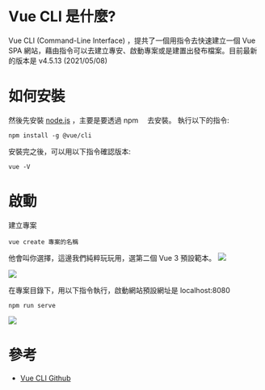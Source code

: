 # Vue CLI 是什麼?

Vue CLI (Command-Line Interface) ，提共了一個用指令去快速建立一個 Vue SPA 網站，藉由指令可以去建立專安、啟動專案或是建置出發布檔案。目前最新的版本是 v4.5.13 (2021/05/08)

# 如何安裝

然後先安裝 [node.js](https://nodejs.org/en/) ，主要是要透過 npm 　去安裝。
執行以下的指令:

```
npm install -g @vue/cli
```

安裝完之後，可以用以下指令確認版本:

```
vue -V
```

# 啟動

建立專案

```
vue create 專案的名稱
```

他會叫你選擇，這邊我們純粹玩玩用，選第二個 Vue 3 預設範本。
![](https://lh3.googleusercontent.com/-tB534CjBIEs/YUSyLg7IpbI/AAAAAAAACtE/6UtS5Bqi3HQL6pzRECFgpVm4BpGK2jnrQCLcBGAsYHQ/s16000/2021-09-17_23-15-51.jpg)

![](https://lh3.googleusercontent.com/-vbKs2SG5Dlk/YUSyl1AvKcI/AAAAAAAACtM/w1TnrCF-vpEMQEXN12ZdtpIR9W1cLlM5gCLcBGAsYHQ/s16000/2021-09-17_23-20-52.jpg)

在專案目錄下，用以下指令執行，啟動網站預設網址是 localhost:8080

```
npm run serve
```

![](https://lh3.googleusercontent.com/-drQRBnu3olg/YUSzWUzzKPI/AAAAAAAACtU/MY1c2JfdA48vSbzvtWQbDfH-CjrJW2cOwCLcBGAsYHQ/s16000/2021-09-17_23-24-52.jpg)

# 參考

- [Vue CLI Github](https://github.com/vuejs/vue-cli)
